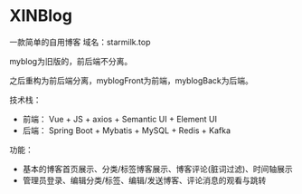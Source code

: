 # XINBlog
一款简单的自用博客
域名：starmilk.top

myblog为旧版的，前后端不分离。

之后重构为前后端分离，myblogFront为前端，myblogBack为后端。

技术栈：
+ 前端： Vue + JS + axios + Semantic UI + Element UI
+ 后端： Spring Boot + Mybatis + MySQL + Redis + Kafka

功能：
+ 基本的博客首页展示、分类/标签博客展示、博客评论(脏词过滤)、时间轴展示
+ 管理员登录、编辑分类/标签、编辑/发送博客、评论消息的观看与跳转
